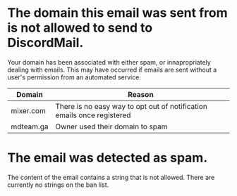 # The domain this email was sent from is not allowed to send to DiscordMail.

Your domain has been associated with either spam, or innapropriately dealing with emails.
This may have occurred if emails are sent without a user's permission from an automated service.

Domain    | Reason
--------- | ----------------------------------------------------------------------
mixer.com | There is no easy way to opt out of notification emails once registered
mdteam.ga | Owner used their domain to spam

# The email was detected as spam.

The content of the email contains a string that is not allowed.
There are currently no strings on the ban list.

